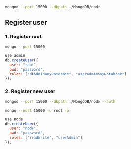 ~~~bash
mongod --port 15000 --dbpath ./MongoDB/node
~~~
## Register user
### 1. Register root
~~~bash
mongo --port 15000
~~~
~~~js
use admin
db.createUser({
  user: "root",
  pwd: "password",
  roles: ["dbAdminAnyDatabase", "userAdminAnyDatabase"]
});
~~~
### 2. Register new user
~~~bash
mongod --port 15000 --dbpath ./MongoDB/node --auth
~~~
~~~bash
mongo --port 15000 -u root -p
~~~
~~~js
use node
db.createUser({
  user: "node",
  pwd: "password",
  roles: ["readWrite", "userAdmin"]
});
~~~
